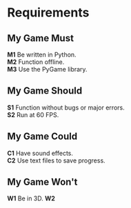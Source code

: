 # Requirements

## My Game Must
**M1** Be written in Python.  
**M2** Function offline.  
**M3** Use the PyGame library.

## My Game Should
**S1** Function without bugs or major errors.  
**S2** Run at 60 FPS.

## My Game Could
**C1** Have sound effects.  
**C2** Use text files to save progress.

## My Game Won't
**W1** Be in 3D.
**W2**
